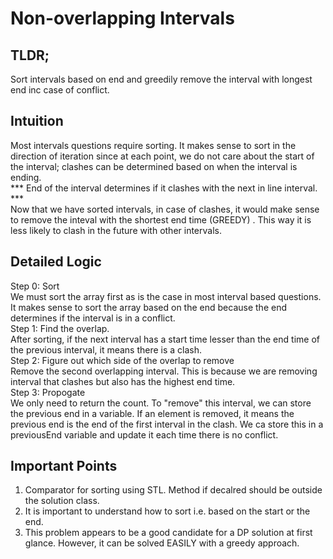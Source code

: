 <h1>Non-overlapping Intervals</h1>
<h2>TLDR;</h2>
Sort intervals based on end and greedily remove the interval with longest end inc case of conflict.
<h2>Intuition</h2>
Most intervals questions require sorting. It makes sense to sort in the direction of iteration since at each point, we do not care about the start of the interval; clashes can be determined based on when the interval is ending. 
<br/>
*** End of the interval determines if it clashes with the next in line interval. ***
<br/>
Now that we have sorted intervals, in case of clashes, it would make sense to remove the inteval with the shortest end time (GREEDY) . This way it is less likely to clash in the future with other intervals.

<h2>Detailed Logic</h2>
Step 0: Sort<br/>
We must sort the array first as is the case in most interval based questions. It makes sense to sort the array based on the end because the end determines if the interval is in a conflict. </br>
Step 1: Find the overlap.</br>
After sorting, if the next interval has a start time lesser than the end time of the previous interval, it means there is a clash.</br>
Step 2: Figure out which side of the overlap to remove</br>
Remove the second overlapping interval. This is because we are removing interval that clashes but also has the highest end time.</br>
Step 3: Propogate</br>
We only need to return the count. 
To "remove" this interval, we can store the previous end in a variable. If an element is removed, it means the previous end is the end of the first interval in the clash. We ca store this in a previousEnd variable and update it each time there is no conflict.

<h2>Important Points</h2>
<ol>
<li>Comparator for sorting using STL. Method if decalred should be outside the solution class.</li>
<li>It is important to understand how to sort i.e. based on the start or the end.</li>
<li>This problem appears to be a good candidate for a DP solution at first glance. However, it can be solved EASILY with a greedy approach.</li>
</ol>
